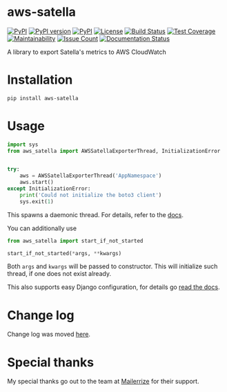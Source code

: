 # aws-satella
[![PyPI](https://img.shields.io/pypi/pyversions/aws-satella.svg)](https://pypi.python.org/pypi/aws-satella)
[![PyPI version](https://badge.fury.io/py/aws-satella.svg)](https://badge.fury.io/py/aws-satella)
[![PyPI](https://img.shields.io/pypi/implementation/aws-satella.svg)](https://pypi.python.org/pypi/aws-satella)
[![License](https://img.shields.io/pypi/l/aws-satella)](https://github.com/piotrmaslanka/aws-satella)
[![Build Status](https://app.travis-ci.com/piotrmaslanka/aws-satella.svg?branch=master)](https://travis-ci.com/piotrmaslanka/aws-satella)
[![Test Coverage](https://api.codeclimate.com/v1/badges/d460105ad44269de543b/test_coverage)](https://codeclimate.com/github/piotrmaslanka/aws-satella/test_coverage)
[![Maintainability](https://api.codeclimate.com/v1/badges/d460105ad44269de543b/maintainability)](https://codeclimate.com/github/piotrmaslanka/aws-satella/maintainability)
[![Issue Count](https://codeclimate.com/github/piotrmaslanka/aws-satella/badges/issue_count.svg)](https://codeclimate.com/github/piotrmaslanka/aws-satella)
[![Documentation Status](https://readthedocs.org/projects/aws-satella/badge/?version=latest)](http://aws-satella.readthedocs.io/en/latest/?badge=latest)

A library to export Satella's metrics to AWS CloudWatch

# Installation

```bash
pip install aws-satella
```

# Usage

```python
import sys
from aws_satella import AWSSatellaExporterThread, InitializationError


try:
    aws = AWSSatellaExporterThread('AppNamespace')
    aws.start()
except InitializationError:
    print('Could not initialize the boto3 client')
    sys.exit(1)

```

This spawns a daemonic thread. For details,
refer to the [docs](https://aws-satella.readthedocs.io).

You can additionally use
```python
from aws_satella import start_if_not_started

start_if_not_started(*args, **kwargs)
```
Both `args` and `kwargs` will be passed to constructor.
This will initialize such thread, if one does not exist already.

This also supports easy Django configuration, for details go
[read the docs](https://aws-satella.readthedocs.org).

# Change log

Change log was moved [here](https://aws-satella.readthedocs.io/en/latest/changelog.html).

# Special thanks

My special thanks go out to the team at 
[Mailerrize](https://mailerrize.com)
for their support.
